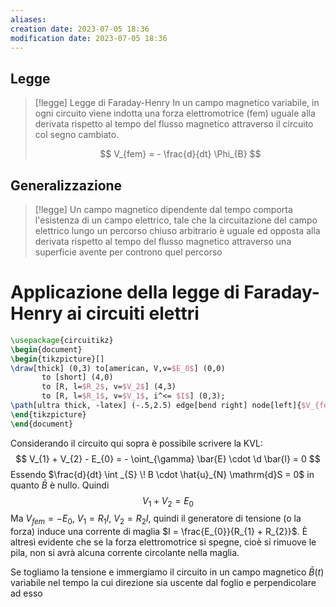 ```yaml
---
aliases: 
creation date: 2023-07-05 18:36
modification date: 2023-07-05 18:36
---
```


## Legge

>[!legge] Legge di Faraday-Henry
>In un campo magnetico variabile, in ogni circuito viene indotta una forza elettromotrice (fem) uguale alla derivata rispetto al tempo del flusso magnetico attraverso il circuito col segno cambiato.
>
> $$ V_{fem} = - \frac{d}{dt} \Phi_{B} $$

## Generalizzazione

>[!legge]
>Un campo magnetico dipendente dal tempo comporta l'esistenza di un campo elettrico, tale che la circuitazione del campo elettrico lungo un percorso chiuso arbitrario è uguale ed opposta alla derivata rispetto al tempo del flusso magnetico attraverso una superficie avente per controno quel percorso


# Applicazione della legge di Faraday-Henry ai circuiti elettri

```tikz
\usepackage{circuitikz}
\begin{document}
\begin{tikzpicture}[]
\draw[thick] (0,3) to[american, V,v=$E_0$] (0,0)
	   to [short] (4,0)
	   to [R, l=$R_2$, v=$V_2$] (4,3)
	   to [R, l=$R_1$, v=$V_1$, i^<= $I$] (0,3);
\path[ultra thick, -latex] (-.5,2.5) edge[bend right] node[left]{$V_{fem}$} (-.5,.5);
\end{tikzpicture}
\end{document}
```

Considerando il circuito qui sopra è possibile scrivere la KVL:
$$ V_{1} + V_{2} - E_{0} = - \oint_{\gamma} \bar{E} \cdot \d \bar{l} = 0 $$
Essendo $\frac{d}{dt} \int _{S} \! B \cdot \hat{u}_{N} \mathrm{d}S = 0$ in quanto $\bar{B}$ è nullo. Quindi
$$ V_{1} + V_{2} = E_{0} $$
Ma $V_{fem} = -E_{0}$, $V_{1} = R_{1} I$, $V_{2} = R_{2}I$, quindi il generatore di tensione (o la forza) induce una corrente di maglia $I = \frac{E_{0}}{R_{1} + R_{2}}$.
È altresì evidente che se la forza elettromotrice si spegne, cioè si rimuove le pila, non si avrà alcuna corrente circolante nella maglia.

Se togliamo la tensione e immergiamo il circuito in un campo magnetico $\bar{B}(t)$ variabile nel tempo la cui direzione sia uscente dal foglio e perpendicolare ad esso
